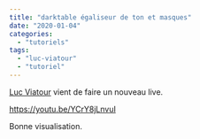 ```yaml
---
title: "darktable égaliseur de ton et masques"
date: "2020-01-04"
categories: 
  - "tutoriels"
tags: 
  - "luc-viatour"
  - "tutoriel"
---
```


[Luc Viatour](https://www.youtube.com/channel/UCNLc97wHCBhgENfkIDiOUPQ) vient de faire un nouveau live.

https://youtu.be/YCrY8jLnvuI

Bonne visualisation.

